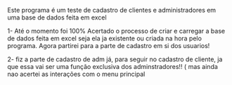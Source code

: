 Este programa é um teste de cadastro de clientes e administradores em uma base de dados feita em excel

1-  Até o momento foi 100% Acertado o processo de criar e carregar a base de dados feita em excel seja ela ja existente ou criada na hora pelo programa. Agora partirei para a parte de cadastro em si dos usuarios!

2- fiz a parte de cadastro de adm já, para seguir no cadastro de cliente, ja que essa vai ser uma função exclusiva dos adminstradores!! ( mas ainda nao acertei as interações com o menu principal 
